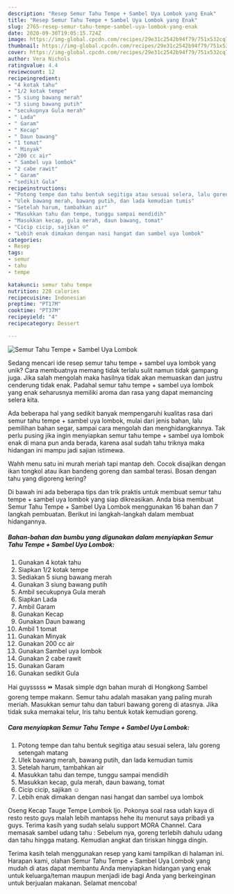 ```yaml
---
description: "Resep Semur Tahu Tempe + Sambel Uya Lombok yang Enak"
title: "Resep Semur Tahu Tempe + Sambel Uya Lombok yang Enak"
slug: 2765-resep-semur-tahu-tempe-sambel-uya-lombok-yang-enak
date: 2020-09-30T19:05:15.724Z
image: https://img-global.cpcdn.com/recipes/29e31c2542b94f79/751x532cq70/semur-tahu-tempe-sambel-uya-lombok-foto-resep-utama.jpg
thumbnail: https://img-global.cpcdn.com/recipes/29e31c2542b94f79/751x532cq70/semur-tahu-tempe-sambel-uya-lombok-foto-resep-utama.jpg
cover: https://img-global.cpcdn.com/recipes/29e31c2542b94f79/751x532cq70/semur-tahu-tempe-sambel-uya-lombok-foto-resep-utama.jpg
author: Vera Nichols
ratingvalue: 4.4
reviewcount: 12
recipeingredient:
- "4 kotak tahu"
- "1/2 kotak tempe"
- "5 siung bawang merah"
- "3 siung bawang putih"
- "secukupnya Gula merah"
- " Lada"
- " Garam"
- " Kecap"
- " Daun bawang"
- "1 tomat"
- " Minyak"
- "200 cc air"
- " Sambel uya lombok"
- "2 cabe rawit"
- " Garam"
- "sedikit Gula"
recipeinstructions:
- "Potong tempe dan tahu bentuk segitiga atau sesuai selera, lalu goreng setengah matang"
- "Ulek bawang merah, bawang putih, dan lada kemudian tumis"
- "Setelah harum, tambahkan air"
- "Masukkan tahu dan tempe, tunggu sampai mendidih"
- "Masukkan kecap, gula merah, daun bawang, tomat"
- "Cicip cicip, sajikan ☺"
- "Lebih enak dimakan dengan nasi hangat dan sambel uya lombok"
categories:
- Resep
tags:
- semur
- tahu
- tempe

katakunci: semur tahu tempe 
nutrition: 228 calories
recipecuisine: Indonesian
preptime: "PT17M"
cooktime: "PT37M"
recipeyield: "4"
recipecategory: Dessert

---
```



![Semur Tahu Tempe + Sambel Uya Lombok](https://img-global.cpcdn.com/recipes/29e31c2542b94f79/751x532cq70/semur-tahu-tempe-sambel-uya-lombok-foto-resep-utama.jpg)

Sedang mencari ide resep semur tahu tempe + sambel uya lombok yang unik? Cara membuatnya memang tidak terlalu sulit namun tidak gampang juga. Jika salah mengolah maka hasilnya tidak akan memuaskan dan justru cenderung tidak enak. Padahal semur tahu tempe + sambel uya lombok yang enak seharusnya memiliki aroma dan rasa yang dapat memancing selera kita.

Ada beberapa hal yang sedikit banyak mempengaruhi kualitas rasa dari semur tahu tempe + sambel uya lombok, mulai dari jenis bahan, lalu pemilihan bahan segar, sampai cara mengolah dan menghidangkannya. Tak perlu pusing jika ingin menyiapkan semur tahu tempe + sambel uya lombok enak di mana pun anda berada, karena asal sudah tahu triknya maka hidangan ini mampu jadi sajian istimewa.

Wahh menu satu ini murah meriah tapi mantap deh. Cocok disajikan dengan ikan tongkol atau ikan bandeng goreng dan sambal terasi. Bosan dengan tahu yang digoreng kering?


Di bawah ini ada beberapa tips dan trik praktis untuk membuat semur tahu tempe + sambel uya lombok yang siap dikreasikan. Anda bisa membuat Semur Tahu Tempe + Sambel Uya Lombok menggunakan 16 bahan dan 7 langkah pembuatan. Berikut ini langkah-langkah dalam membuat hidangannya.

<!--inarticleads1-->

##### Bahan-bahan dan bumbu yang digunakan dalam menyiapkan Semur Tahu Tempe + Sambel Uya Lombok:

1. Gunakan 4 kotak tahu
1. Siapkan 1/2 kotak tempe
1. Sediakan 5 siung bawang merah
1. Gunakan 3 siung bawang putih
1. Ambil secukupnya Gula merah
1. Siapkan  Lada
1. Ambil  Garam
1. Gunakan  Kecap
1. Gunakan  Daun bawang
1. Ambil 1 tomat
1. Gunakan  Minyak
1. Gunakan 200 cc air
1. Gunakan  Sambel uya lombok
1. Gunakan 2 cabe rawit
1. Gunakan  Garam
1. Gunakan sedikit Gula


Hai guysssss ⏩ Masak simple dgn bahan murah di Hongkong Sambel goreng tempe makann. Semur tahu adalah masakan yang paling murah meriah. Masukkan semur tahu dan taburi bawang goreng di atasnya. Jika tidak suka memakai telur, Iris tahu bentuk kotak kemudian goreng. 

<!--inarticleads2-->

##### Cara menyiapkan Semur Tahu Tempe + Sambel Uya Lombok:

1. Potong tempe dan tahu bentuk segitiga atau sesuai selera, lalu goreng setengah matang
1. Ulek bawang merah, bawang putih, dan lada kemudian tumis
1. Setelah harum, tambahkan air
1. Masukkan tahu dan tempe, tunggu sampai mendidih
1. Masukkan kecap, gula merah, daun bawang, tomat
1. Cicip cicip, sajikan ☺
1. Lebih enak dimakan dengan nasi hangat dan sambel uya lombok


Oseng Kecap Tauge Tempe Lombok Ijo. Pokonya soal rasa udah kaya di resto resto guys malah lebih mantapss hehe itu menurut saya pribadi ya guys. Terima kasih yang sudah selalu support MORA Channel. Cara memasak sambel udang tahu : Sebelum nya, goreng terlebih dahulu udang dan tahu hingga matang. Kemudian angkat dan tiriskan hingga dingin. 

Terima kasih telah menggunakan resep yang kami tampilkan di halaman ini. Harapan kami, olahan Semur Tahu Tempe + Sambel Uya Lombok yang mudah di atas dapat membantu Anda menyiapkan hidangan yang enak untuk keluarga/teman maupun menjadi ide bagi Anda yang berkeinginan untuk berjualan makanan. Selamat mencoba!
